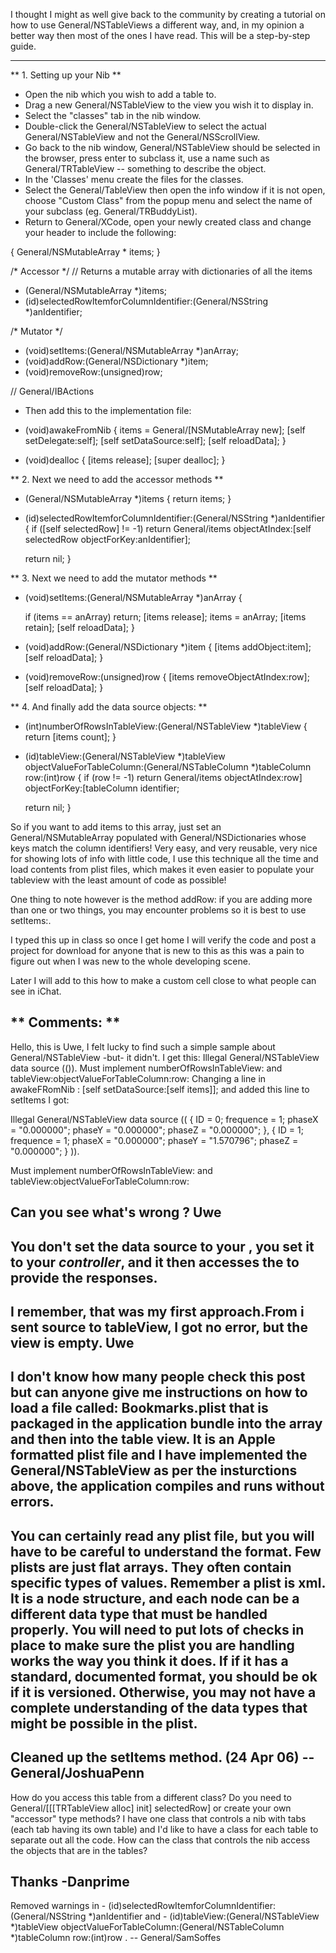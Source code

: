 


I thought I might as well give back to the community by creating a tutorial on how to use  General/NSTableViews a different way, and, in my opinion a better way then most of the ones I have read. This will be a step-by-step guide.

----

** 1. Setting up your Nib **


* Open the nib which you wish to add a table to.
* Drag a new General/NSTableView to the view you wish it to display in.
* Select the "classes" tab in the nib window.
* Double-click the General/NSTableView to select the actual General/NSTableView and not the General/NSScrollView.
* Go back to the nib window, General/NSTableView should be selected in the browser, press enter to subclass it, use a name such as General/TRTableView -- something to describe the object.
* In the 'Classes' menu create the files for the classes.
* Select the General/TableView then open the info window if it is not open, choose "Custom Class" from the popup menu and select the name of your subclass (eg. General/TRBuddyList).
* Return to General/XCode, open your newly created class and change your header to include the following:

    
{
	General/NSMutableArray * items;
}

/* Accessor */
// Returns a mutable array with dictionaries of all the items
- (General/NSMutableArray *)items;
- (id)selectedRowItemforColumnIdentifier:(General/NSString *)anIdentifier;

/* Mutator */
- (void)setItems:(General/NSMutableArray *)anArray;
- (void)addRow:(General/NSDictionary *)item;
- (void)removeRow:(unsigned)row;

// General/IBActions


* Then add this to the implementation file:

    
- (void)awakeFromNib {
	items = General/[NSMutableArray new];
	[self setDelegate:self];
	[self setDataSource:self];
	[self reloadData];
}

- (void)dealloc {
	[items release];
	[super dealloc];
}


** 2. Next we need to add the accessor methods **
    
- (General/NSMutableArray *)items {
	return items;
}

- (id)selectedRowItemforColumnIdentifier:(General/NSString *)anIdentifier {
	if ([self selectedRow] != -1)
		return General/items objectAtIndex:[self selectedRow objectForKey:anIdentifier];

	return nil;
}

** 3. Next we need to add the mutator methods **
    
- (void)setItems:(General/NSMutableArray *)anArray {

	if (items == anArray)
                return;
        [items release];
	items = anArray;
        [items retain];
	[self reloadData];
}

- (void)addRow:(General/NSDictionary *)item {
	[items addObject:item];
	[self reloadData];
}

- (void)removeRow:(unsigned)row {
	[items removeObjectAtIndex:row];
	[self reloadData];
}

** 4. And finally add the data source objects: **
    
- (int)numberOfRowsInTableView:(General/NSTableView *)tableView {
	return [items count];
}
- (id)tableView:(General/NSTableView *)tableView objectValueForTableColumn:(General/NSTableColumn *)tableColumn row:(int)row {
	if (row != -1)
		return General/items objectAtIndex:row] objectForKey:[tableColumn identifier;

	return nil;
}


So if you want to add items to this array, just set an General/NSMutableArray populated with General/NSDictionaries whose keys match the column identifiers! Very easy, and very reusable, very nice for showing lots of info with little code, I use this technique all the time and load contents from plist files, which makes it even easier to populate your tableview with the least amount of code as possible!

One thing to note however is the method addRow: if you are adding more than one or two things, you may encounter problems so it is best to use setItems:.

I typed this up in class so once I get home I will verify the code and post a project for download for anyone that is new to this as this was a pain to figure out when I was new to the whole developing scene.

Later I will add to this how to make a custom cell close to what people can see in iChat.

** Comments: **
----

Hello, this is Uwe,
I felt lucky to find such a simple sample about General/NSTableView -but-
it didn't. I get this:
Illegal General/NSTableView data source (()).  Must implement numberOfRowsInTableView: and tableView:objectValueForTableColumn:row:
Changing a line in awakeFRomNib :  [self setDataSource:[self items]]; and added this line to setItems I got:

    
Illegal General/NSTableView data source ((
    {
        ID = 0; 
        frequence = 1; 
        phaseX = "0.000000"; 
        phaseY = "0.000000"; 
        phaseZ = "0.000000"; 
    }, 
    {
        ID = 1; 
        frequence = 1; 
        phaseX = "0.000000"; 
        phaseY = "1.570796"; 
        phaseZ = "0.000000"; 
    }
)). 

 Must implement numberOfRowsInTableView: and tableView:objectValueForTableColumn:row:

Can you see what's wrong ?
Uwe
----
You don't set the data source to your      , you set it to your *controller*, and it then accesses the       to provide the responses.
----
I remember, that was my first approach.From       i sent source to tableView, I got no error, but the view is empty.
Uwe
----
I don't know how many people check this post but can anyone give me instructions on how to load a file called: Bookmarks.plist that is packaged in the application bundle into the array and then into the table view. It is an Apple formatted plist file and I have implemented the General/NSTableView as per the insturctions above, the application compiles and runs without errors.
----
You can certainly read any plist file, but you will have to be careful to understand the format. Few plists are just flat arrays. They often contain specific types of values. Remember a plist is xml. It is a node structure, and each node can be a different data type that must be handled properly. You will need to put lots of checks in place to make sure the plist you are handling works the way you think it does. If if it has a standard, documented format, you should be ok if it is versioned. Otherwise, you may not have a complete understanding of the data types that might be possible in the plist.
----
Cleaned up the setItems method. (24 Apr 06) -- General/JoshuaPenn
----
How do you access this table from a different class? Do you need to General/[[[TRTableView alloc] init] selectedRow] or create your own "accessor" type methods? I have one class that controls a nib with tabs (each tab having its own table) and I'd like to have a class for each table to separate out all the code. How can the class that controls the nib access the objects that are in the tables?

Thanks
-Danprime
----
Removed warnings in - (id)selectedRowItemforColumnIdentifier:(General/NSString *)anIdentifier and - (id)tableView:(General/NSTableView *)tableView objectValueForTableColumn:(General/NSTableColumn *)tableColumn row:(int)row . -- General/SamSoffes